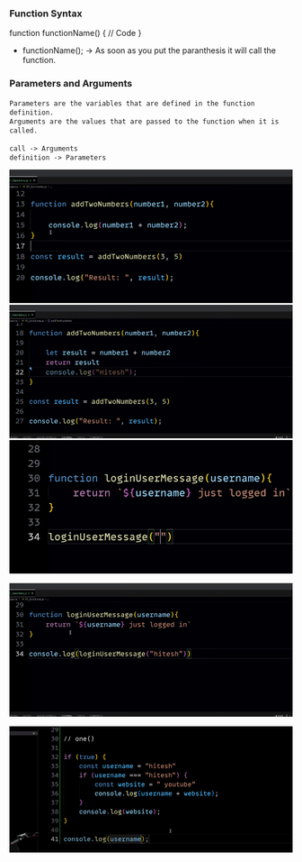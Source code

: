 ### Function Syntax

function functionName() {
// Code
}

- functionName(); -> As soon as you put the paranthesis it will call the function.

### Parameters and Arguments

    Parameters are the variables that are defined in the function definition.
    Arguments are the values that are passed to the function when it is called.

    call -> Arguments
    definition -> Parameters

![alt text](image.png)
![alt text](image-1.png)
![alt text](image-2.png)

![alt text](image-3.png)

![alt text](image-4.png)
